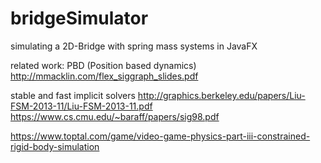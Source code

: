# bridgeSimulator
simulating a 2D-Bridge with spring mass systems in JavaFX

related work: 
PBD (Position based dynamics)
http://mmacklin.com/flex_siggraph_slides.pdf

stable and fast implicit solvers
http://graphics.berkeley.edu/papers/Liu-FSM-2013-11/Liu-FSM-2013-11.pdf
https://www.cs.cmu.edu/~baraff/papers/sig98.pdf

https://www.toptal.com/game/video-game-physics-part-iii-constrained-rigid-body-simulation
